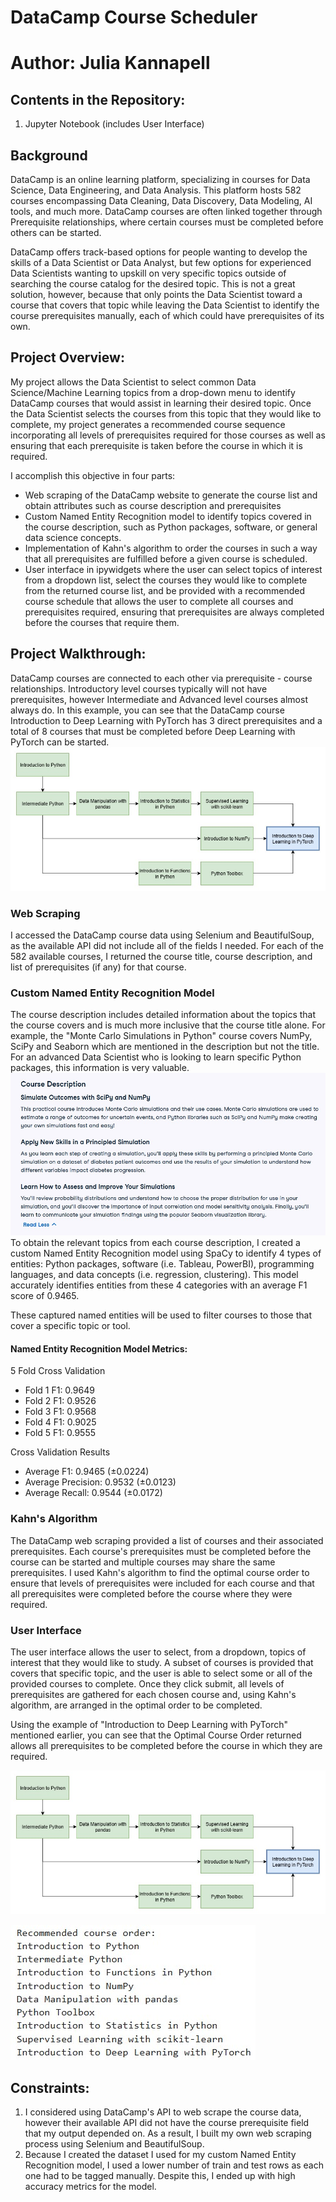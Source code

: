 # DataCamp Course Scheduler

# Author: Julia Kannapell

## Contents in the Repository:
1. Jupyter Notebook (includes User Interface)

## Background
DataCamp is an online learning platform, specializing in courses for Data Science, Data Engineering, and Data Analysis.  This platform hosts 582 courses encompassing Data Cleaning, Data Discovery, Data Modeling, AI tools, and much more.  DataCamp courses are often linked together through Prerequisite relationships, where certain courses must be completed before others can be started.

DataCamp offers track-based options for people wanting to develop the skills of a Data Scientist or Data Analyst, but few options for experienced Data Scientists wanting to upskill on very specific topics outside of searching the course catalog for the desired topic.  This is not a great solution, however, because that only points the Data Scientist toward a course that covers that topic while leaving the Data Scientist to identify the course prerequisites manually, each of which could have prerequisites of its own.

## Project Overview:
My project allows the Data Scientist to select common Data Science/Machine Learning topics from a drop-down menu to identify DataCamp courses that would assist in learning their desired topic.  Once the Data Scientist selects the courses from this topic that they would like to complete, my project generates a recommended course sequence incorporating all levels of prerequisites required for those courses as well as ensuring that each prerequisite is taken before the course in which it is required.

I accomplish this objective in four parts: 
- Web scraping of the DataCamp website to generate the course list and obtain attributes such as course description and prerequisites
- Custom Named Entity Recognition model to identify topics covered in the course description, such as Python packages, software, or general data science concepts.
- Implementation of Kahn's algorithm to order the courses in such a way that all prerequisites are fulfilled before a given course is scheduled.
- User interface in ipywidgets where the user can select topics of interest from a dropdown list, select the courses they would like to complete from the returned course list, and be provided with a recommended course schedule that allows the user to complete all courses and prerequisites required, ensuring that prerequisites are always completed before the courses that require them.

## Project Walkthrough:
DataCamp courses are connected to each other via prerequisite - course relationships.  Introductory level courses typically will not have prerequisites, however Intermediate and Advanced level courses almost always do.  In this example, you can see that the DataCamp course Introduction to Deep Learning with PyTorch has 3 direct prerequisites and a total of 8 courses that must be completed before Deep Learning with PyTorch can be started.
![alt text](https://github.com/juliakannapell/datacamp-course-scheduler/blob/main/DataCamp_Course_Flowchart.jpg?raw=true)

### Web Scraping
I accessed the DataCamp course data using Selenium and BeautifulSoup, as the available API did not include all of the fields I needed.  For each of the 582 available courses, I returned the course title, course description, and list of prerequisites (if any) for that course.

### Custom Named Entity Recognition Model
The course description includes detailed information about the topics that the course covers and is much more inclusive that the course title alone.  For example, the "Monte Carlo Simulations in Python" course covers NumPy, SciPy and Seaborn which are mentioned in the description but not the title.  For an advanced Data Scientist who is looking to learn specific Python packages, this information is very valuable.
![alt text](https://github.com/juliakannapell/datacamp-course-scheduler/blob/main/Monte_Carlo_Simulation_Description.jpg?raw=true)
To obtain the relevant topics from each course description, I created a custom Named Entity Recognition model using SpaCy to identify 4 types of entities: Python packages, software (i.e. Tableau, PowerBI), programming languages, and data concepts (i.e. regression, clustering). This model accurately identifies entities from these 4 categories with an average F1 score of 0.9465.

These captured named entities will be used to filter courses to those that cover a specific topic or tool.

#### Named Entity Recognition Model Metrics:
5 Fold Cross Validation
- Fold 1 F1: 0.9649
- Fold 2 F1: 0.9526
- Fold 3 F1: 0.9568
- Fold 4 F1: 0.9025
- Fold 5 F1: 0.9555

Cross Validation Results
- Average F1: 0.9465 (±0.0224)
- Average Precision: 0.9532 (±0.0123)
- Average Recall: 0.9544 (±0.0172)

### Kahn's Algorithm
The DataCamp web scraping provided a list of courses and their associated prerequisites.  Each course's prerequisites must be completed before the course can be started and multiple courses may share the same prerequisites.  I used Kahn's algorithm to find the optimal course order to ensure that levels of prerequisites were included for each course and that all prerequisites were completed before the course where they were required.

### User Interface
The user interface allows the user to select, from a dropdown, topics of interest that they would like to study.  A subset of courses is provided that covers that specific topic, and the user is able to select some or all of the provided courses to complete.  Once they click submit, all levels of prerequisites are gathered for each chosen course and, using Kahn's algorithm, are arranged in the optimal order to be completed.

Using the example of "Introduction to Deep Learning with PyTorch" mentioned earlier, you can see that the Optimal Course Order returned allows all prerequisites to be completed before the course in which they are required.

![alt text](https://github.com/juliakannapell/datacamp-course-scheduler/blob/main/DataCamp_Course_Flowchart.jpg?raw=true)

![alt text](https://github.com/juliakannapell/datacamp-course-scheduler/blob/main/Optimal_Course_Order.jpg?raw=true)

## Constraints:
1. I considered using DataCamp's API to web scrape the course data, however their available API did not have the course prerequisite field that my output depended on.  As a result, I built my own web scraping process using Selenium and BeautifulSoup.
2. Because I created the dataset I used for my custom Named Entity Recognition model, I used a lower number of train and test rows as each one had to be tagged manually.  Despite this, I ended up with high accuracy metrics for the model.
